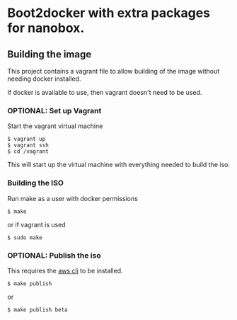 # Boot2docker with extra packages for nanobox.

## Building the image

This project contains a vagrant file to allow building of the image without needing docker installed.

If docker is available to use, then vagrant doesn't need to be used.

### OPTIONAL: Set up Vagrant

Start the vagrant virtual machine
```
$ vagrant up
$ vagrant ssh
$ cd /vagrant
```
This will start up the virtual machine with everything needed to build the iso.

### Building the ISO

Run make as a user with docker permissions

```
$ make
```
or if vagrant is used
```
$ sudo make
```

### OPTIONAL: Publish the iso

This requires the [aws cli](https://aws.amazon.com/cli/) to be installed.

```
$ make publish
```
or 
```
$ make publish beta
```